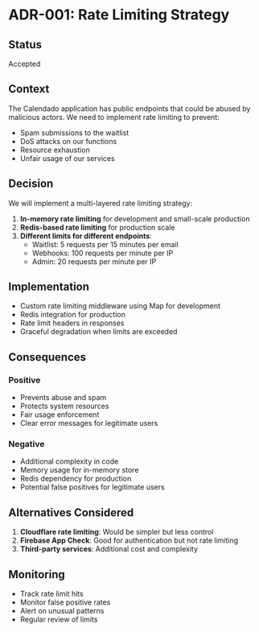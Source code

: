 # ADR-001: Rate Limiting Strategy

## Status
Accepted

## Context
The Calendado application has public endpoints that could be abused by malicious actors. We need to implement rate limiting to prevent:
- Spam submissions to the waitlist
- DoS attacks on our functions
- Resource exhaustion
- Unfair usage of our services

## Decision
We will implement a multi-layered rate limiting strategy:

1. **In-memory rate limiting** for development and small-scale production
2. **Redis-based rate limiting** for production scale
3. **Different limits for different endpoints**:
   - Waitlist: 5 requests per 15 minutes per email
   - Webhooks: 100 requests per minute per IP
   - Admin: 20 requests per minute per IP

## Implementation
- Custom rate limiting middleware using Map for development
- Redis integration for production
- Rate limit headers in responses
- Graceful degradation when limits are exceeded

## Consequences
### Positive
- Prevents abuse and spam
- Protects system resources
- Fair usage enforcement
- Clear error messages for legitimate users

### Negative
- Additional complexity in code
- Memory usage for in-memory store
- Redis dependency for production
- Potential false positives for legitimate users

## Alternatives Considered
1. **Cloudflare rate limiting**: Would be simpler but less control
2. **Firebase App Check**: Good for authentication but not rate limiting
3. **Third-party services**: Additional cost and complexity

## Monitoring
- Track rate limit hits
- Monitor false positive rates
- Alert on unusual patterns
- Regular review of limits
